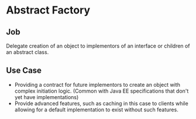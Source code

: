 # Abstract Factory

## Job
Delegate creation of an object to implementors of an interface
 or children of an abstract class.

## Use Case
* Providing a contract for future implementors to create an object with complex initiation logic. 
(Common with Java EE specifications that don't yet have implementations)
* Provide advanced features, such as caching in this case to clients while
 allowing for a default implementation to exist without such features.
